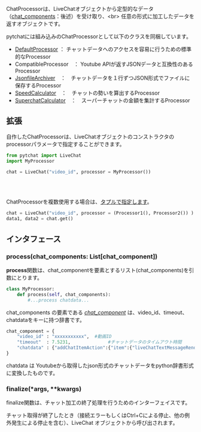 ChatProcessorは、LiveChatオブジェクトから定型的なデータ（[chat_components](https://github.com/taizan-hokuto/pytchat/wiki/chat_component_)：後述）を受け取り、<br>
任意の形式に加工したデータを返すオブジェクトです。

pytchatには組み込みのChatProcessorとして以下のクラスを同梱しています。
+ [DefaultProcessor](https://github.com/taizan-hokuto/pytchat/wiki/DefaultProcessor_) ： チャットデータへのアクセスを容易に行うための標準的なProcessor
+ CompatibleProcessor　： Youtube APIが返すJSONデータと互換性のあるProcessor
+ [JsonfileArchiver](https://github.com/taizan-hokuto/pytchat/wiki/JsonfileArchiver_)　：　チャットデータを１行ずつJSON形式でファイルに保存するProcessor
+ [SpeedCalculator](https://github.com/taizan-hokuto/pytchat/wiki/SpeedCalculator_)　：　チャットの勢いを算出するProcessor
+ [SuperchatCalculator](https://github.com/taizan-hokuto/pytchat/wiki/SuperchatCalculator_)　：　スーパーチャットの金額を集計するProcessor


## 拡張
自作したChatProcessorは、LiveChatオブジェクトのコンストラクタのprocessorパラメータで指定することができます。

```python
from pytchat import LiveChat
import MyProcessor

chat = LiveChat("video_id", processor = MyProcessor())
```
<br>
<br>

ChatProcessorを複数使用する場合は、[タプルで指定します](https://github.com/taizan-hokuto/pytchat/wiki/%E8%A4%87%E6%95%B0%E3%81%AEChat-Processor%E3%82%92%E5%90%8C%E6%99%82%E3%81%AB%E4%BD%BF%E7%94%A8%E3%81%99%E3%82%8B)。

```python
chat = LiveChat("video_id", processor = (Processor1(), Processor2()) )
data1, data2 = chat.get()
```
## インタフェース
### process(chat_components: List[chat_component])
**process**関数は、chat_componentを要素とするリスト(chat_components)を引数にとります。

```python
class MyProcessor:
    def process(self, chat_components):
        #...process chatdata...
```

chat_components の要素である [_chat_component_](https://github.com/taizan-hokuto/pytchat/wiki/chat_component_) は、video_id、timeout、chatdataをキーに持つ辞書です。
```python
chat_component = {
    "video_id" : "xxxxxxxxxxx",  #動画ID
    "timeout"  : 7.5231,              #チャットデータのタイムアウト時間
    "chatdata" : {"addChatItemAction":{"item":{"liveChatTextMessageRenderer":[......}}} #Youtubeから取得したチャットデータ
}
```

chatdata は Youtubeから取得したjson形式のチャットデータをpython辞書形式に変換したものです。

### finalize(*args, **kwargs)
finalize関数は、チャット加工の終了処理を行うためのインターフェイスです。

チャット取得が終了したとき（接続エラーもしくはCtrl+Cによる停止、他の例外発生による停止を含む）、LiveChat
オブジェクトから呼び出されます。


